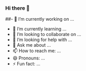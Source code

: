 ### Hi there 👋

<!--
**AbdalrahmanSaadat/AbdalrahmanSaadat** is a ✨ _special_ ✨ repository because its `README.md` (this file) appears on your GitHub profile.

Here are some ideas to get you started:
-->

##- 🔭 I’m currently working on ...
- 🌱 I’m currently learning ...
- 👯 I’m looking to collaborate on ...
- 🤔 I’m looking for help with ...
- 💬 Ask me about ...
- 📫 How to reach me: ...
- 😄 Pronouns: ...
- ⚡ Fun fact: ...

